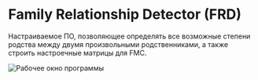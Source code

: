 # Family Relationship Detector (FRD)
Настраиваемое ПО, позволяющее определять все возможные степени родства между двумя произвольными родственниками, а также строить настроечные матрицы для FMC.

![Рабочее окно программы](https://pp.userapi.com/c830608/v830608347/116072/WxHsdzpK1No.jpg)
